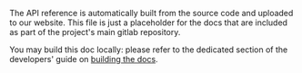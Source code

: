 The API reference is automatically built from the source code and uploaded
to our website.
This file is just a placeholder for the docs that are included as part of
the project's main gitlab repository.

You may build this doc locally: please refer to the dedicated section of
the developers' guide on [building the docs](../devs-guide/docs-build.md).
